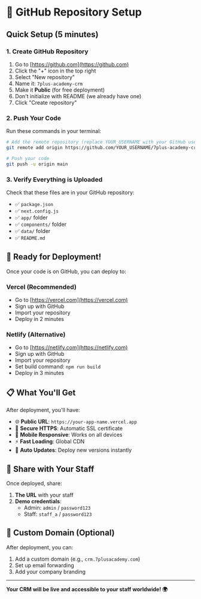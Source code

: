 # 📁 GitHub Repository Setup

## Quick Setup (5 minutes)

### 1. Create GitHub Repository

1. Go to [https://github.com](https://github.com)
2. Click the "+" icon in the top right
3. Select "New repository"
4. Name it: `7plus-academy-crm`
5. Make it **Public** (for free deployment)
6. Don't initialize with README (we already have one)
7. Click "Create repository"

### 2. Push Your Code

Run these commands in your terminal:

```bash
# Add the remote repository (replace YOUR_USERNAME with your GitHub username)
git remote add origin https://github.com/YOUR_USERNAME/7plus-academy-crm.git

# Push your code
git push -u origin main
```

### 3. Verify Everything is Uploaded

Check that these files are in your GitHub repository:
- ✅ `package.json`
- ✅ `next.config.js`
- ✅ `app/` folder
- ✅ `components/` folder
- ✅ `data/` folder
- ✅ `README.md`

## 🚀 Ready for Deployment!

Once your code is on GitHub, you can deploy to:

### Vercel (Recommended)
- Go to [https://vercel.com](https://vercel.com)
- Sign up with GitHub
- Import your repository
- Deploy in 2 minutes

### Netlify (Alternative)
- Go to [https://netlify.com](https://netlify.com)
- Sign up with GitHub
- Import your repository
- Set build command: `npm run build`
- Deploy in 3 minutes

## 📋 What You'll Get

After deployment, you'll have:
- 🌐 **Public URL**: `https://your-app-name.vercel.app`
- 🔐 **Secure HTTPS**: Automatic SSL certificate
- 📱 **Mobile Responsive**: Works on all devices
- ⚡ **Fast Loading**: Global CDN
- 🔄 **Auto Updates**: Deploy new versions instantly

## 🎯 Share with Your Staff

Once deployed, share:
1. **The URL** with your staff
2. **Demo credentials**:
   - Admin: `admin` / `password123`
   - Staff: `staff_a` / `password123`

## 🔧 Custom Domain (Optional)

After deployment, you can:
1. Add a custom domain (e.g., `crm.7plusacademy.com`)
2. Set up email forwarding
3. Add your company branding

---

**Your CRM will be live and accessible to your staff worldwide! 🌍** 